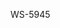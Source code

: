 <!-- Space: SA -->
<!-- Title: New Test -->

<!-- Macro: WS-\d+
     Template: ac:jira:ticket
     Ticket: ${0} -->

WS-5945
